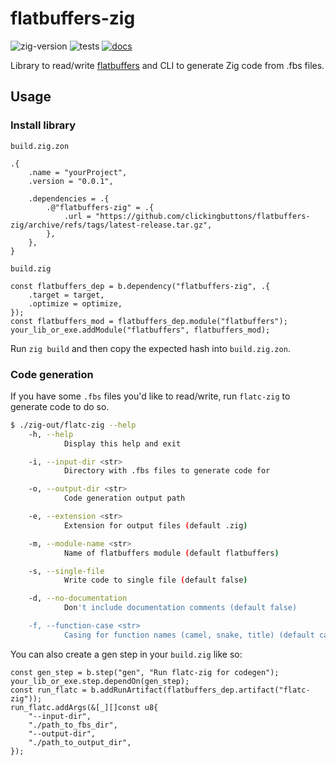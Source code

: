 # flatbuffers-zig

![zig-version](https://img.shields.io/badge/dynamic/yaml?url=https%3A%2F%2Fraw.githubusercontent.com%2Fclickingbuttons%2Fflatbuffers-zig%2Fmaster%2F.github%2Fworkflows%2Ftest.yml&query=%24.jobs.test.steps%5B1%5D.with.version&label=zig-version)
![tests](https://github.com/clickingbuttons/flatbuffers-zig/actions/workflows/test.yml/badge.svg)
[![docs](https://github.com/clickingbuttons/flatbuffers-zig/actions/workflows/publish_docs.yml/badge.svg)](https://clickingbuttons.github.io/flatbuffers-zig)

Library to read/write [flatbuffers](https://flatbuffers.dev/flatbuffers_internals.html) and CLI to generate Zig code from .fbs files.

## Usage

### Install library
`build.zig.zon`
```zig
.{
    .name = "yourProject",
    .version = "0.0.1",

    .dependencies = .{
        .@"flatbuffers-zig" = .{
            .url = "https://github.com/clickingbuttons/flatbuffers-zig/archive/refs/tags/latest-release.tar.gz",
        },
    },
}
```

`build.zig`
```zig
const flatbuffers_dep = b.dependency("flatbuffers-zig", .{
    .target = target,
    .optimize = optimize,
});
const flatbuffers_mod = flatbuffers_dep.module("flatbuffers");
your_lib_or_exe.addModule("flatbuffers", flatbuffers_mod);
```

Run `zig build` and then copy the expected hash into `build.zig.zon`.

### Code generation

If you have some `.fbs` files you'd like to read/write, run `flatc-zig` to generate code to do so.

```sh
$ ./zig-out/flatc-zig --help
    -h, --help
            Display this help and exit

    -i, --input-dir <str>
            Directory with .fbs files to generate code for

    -o, --output-dir <str>
            Code generation output path

    -e, --extension <str>
            Extension for output files (default .zig)

    -m, --module-name <str>
            Name of flatbuffers module (default flatbuffers)

    -s, --single-file
            Write code to single file (default false)

    -d, --no-documentation
            Don't include documentation comments (default false)

    -f, --function-case <str>
            Casing for function names (camel, snake, title) (default camel)
```

You can also create a gen step  in your `build.zig` like so:
```zig
const gen_step = b.step("gen", "Run flatc-zig for codegen");
your_lib_or_exe.step.dependOn(gen_step);
const run_flatc = b.addRunArtifact(flatbuffers_dep.artifact("flatc-zig"));
run_flatc.addArgs(&[_][]const u8{
    "--input-dir",
    "./path_to_fbs_dir",
    "--output-dir",
    "./path_to_output_dir",
});
```

